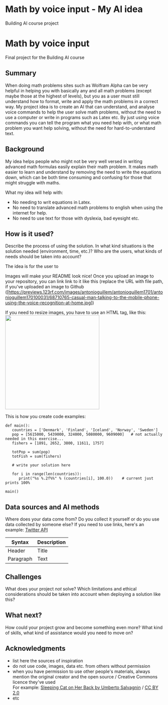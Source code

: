 # Math by voice input - My AI idea
Building AI course project

# Math by voice input

Final project for the Building AI course

## Summary

When doing math problems sites such as Wolfram Alpha can be very helpful in helping you with basically any and all math problems (except maybe those at the highest of levels), but you as a user must still understand how to format, write and apply the math problems in a correct way. My project idea is to create an AI that can understand, and analyse voice commands to help the user solve math problems, without the need to use a computer or write in programs such as Latex etc. By just using voice commands you can tell the program what you need help with, or what math problem you want help solving, without the need for hard-to-understand text.


## Background

My idea helps people who might not be very well versed in writing advanced math formulas easily explain their math problem. It makes math easier to learn and understand by removing the need to write the equations down, which can be both time consuming and confusing for those that might struggle with maths.

What my idea will help with:
* No needing to writ equations in Latex.
* No need to translate advanced math problems to english when using the internet for help.
* No need to use text for those with dyslexia, bad eyesight etc.


## How is it used?

Describe the process of using the solution. In what kind situations is the solution needed (environment, time, etc.)? Who are the users, what kinds of needs should be taken into account?

The idea is for the user to 

Images will make your README look nice!
Once you upload an image to your repository, you can link link to it like this (replace the URL with file path, if you've uploaded an image to Github
([https://previews.123rf.com/images/antonioguillem/antonioguillem1701/antonioguillem170100031/68710765-casual-man-talking-to-the-mobile-phone-using-the-voice-recognition-at-home.jpg])

If you need to resize images, you have to use an HTML tag, like this:
<img src="https://upload.wikimedia.org/wikipedia/commons/5/5e/Sleeping_cat_on_her_back.jpg" width="300">

This is how you create code examples:
```
def main():
   countries = ['Denmark', 'Finland', 'Iceland', 'Norway', 'Sweden']
   pop = [5615000, 5439000, 324000, 5080000, 9609000]   # not actually needed in this exercise...
   fishers = [1891, 2652, 3800, 11611, 1757]

   totPop = sum(pop)
   totFish = sum(fishers)

   # write your solution here

   for i in range(len(countries)):
      print("%s %.2f%%" % (countries[i], 100.0))    # current just prints 100%

main()
```


## Data sources and AI methods
Where does your data come from? Do you collect it yourself or do you use data collected by someone else?
If you need to use links, here's an example:
[Twitter API](https://developer.twitter.com/en/docs)

| Syntax      | Description |
| ----------- | ----------- |
| Header      | Title       |
| Paragraph   | Text        |

## Challenges

What does your project _not_ solve? Which limitations and ethical considerations should be taken into account when deploying a solution like this?

## What next?

How could your project grow and become something even more? What kind of skills, what kind of assistance would you  need to move on? 


## Acknowledgments

* list here the sources of inspiration 
* do not use code, images, data etc. from others without permission
* when you have permission to use other people's materials, always mention the original creator and the open source / Creative Commons licence they've used
  <br>For example: [Sleeping Cat on Her Back by Umberto Salvagnin](https://commons.wikimedia.org/wiki/File:Sleeping_cat_on_her_back.jpg#filelinks) / [CC BY 2.0](https://creativecommons.org/licenses/by/2.0)
* etc
